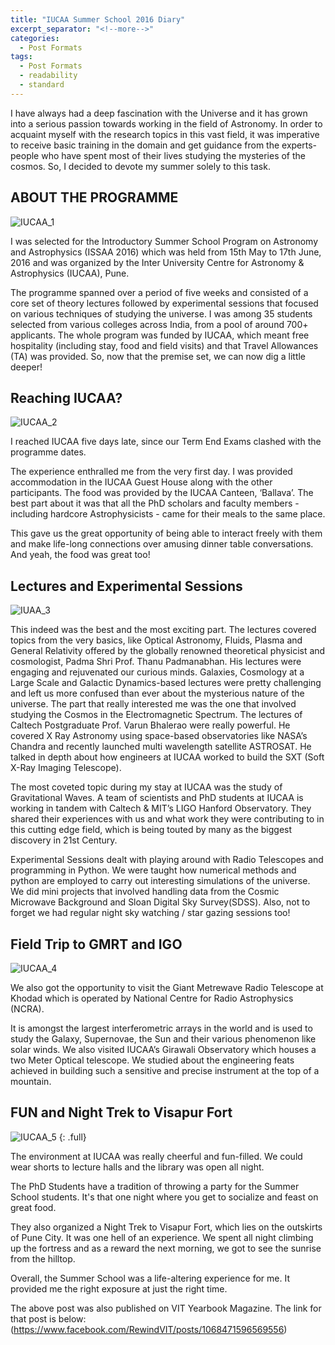 ```yaml
---
title: "IUCAA Summer School 2016 Diary"
excerpt_separator: "<!--more-->"
categories:
  - Post Formats
tags:
  - Post Formats
  - readability
  - standard
---
```

I have always had a deep fascination with the Universe and it has grown into a serious passion towards working in the field of Astronomy. In order to acquaint myself with the research topics in this vast field, it was imperative to receive basic training in the domain and get guidance from the experts- people who have spent most of their lives studying the mysteries of the cosmos. So, I decided to devote my summer solely to this task.

<!--more-->
## ABOUT THE PROGRAMME
![IUCAA_1]({{https://akhilpunia.github.io}}/assets/images/iucaa_1.jpeg)

I was selected for the Introductory Summer School Program on Astronomy and Astrophysics (ISSAA 2016) which was held from 15th May to 17th June, 2016 and was organized by the Inter University Centre for Astronomy & Astrophysics (IUCAA), Pune.

The programme spanned over a period of five weeks and consisted of a core set of theory lectures followed by experimental sessions that focused on various techniques of studying the universe. I was among 35 students selected from various colleges across India, from a pool of around 700+ applicants. The whole program was funded by IUCAA, which meant free hospitality (including stay, food and field visits) and that Travel Allowances (TA) was provided. So, now that the premise set, we can now dig a little deeper!

<!--more-->
## Reaching IUCAA?

![IUCAA_2]({{site.url}}/assets/images/iucaa_2.jpg)

I reached IUCAA five days late, since our Term End Exams clashed with the programme dates.

The experience enthralled me from the very first day. I was provided accommodation in the IUCAA Guest House along with the other participants. The food was provided by the IUCAA Canteen, ‘Ballava’. The best part about it was that all the PhD scholars and faculty members - including hardcore Astrophysicists - came for their meals to the same place.

This gave us the great opportunity of being able to interact freely with them and make life-long connections over amusing dinner table conversations. And yeah, the food was great too!

<!--more-->
## Lectures and Experimental Sessions

![IUAA_3]({{site.url}}/assets/images/iucaa_3.jpeg)

This indeed was the best and the most exciting part. The lectures covered topics from the very basics, like Optical Astronomy, Fluids, Plasma and General Relativity offered by the globally renowned theoretical physicist and cosmologist, Padma Shri Prof. Thanu Padmanabhan. His lectures were engaging and rejuvenated our curious minds. Galaxies, Cosmology at a Large Scale and Galactic Dynamics-based lectures were pretty challenging and left us more confused than ever about the mysterious nature of the universe. The part that really interested me was the one that involved studying the Cosmos in the Electromagnetic Spectrum. The lectures of Caltech Postgraduate Prof. Varun Bhalerao were really powerful. He covered X Ray Astronomy using space-based observatories like NASA’s Chandra and recently launched multi wavelength satellite ASTROSAT. He talked in depth about how engineers at IUCAA worked to build the SXT (Soft X-Ray Imaging Telescope).

The most coveted topic during my stay at IUCAA was the study of Gravitational Waves. A team of scientists and PhD students at IUCAA is working in tandem with Caltech & MIT’s LIGO Hanford Observatory. They shared their experiences with us and what work they were contributing to in this cutting edge field, which is being touted by many as the biggest discovery in 21st Century.

Experimental Sessions dealt with playing around with Radio Telescopes and programming in Python. We were taught how numerical methods and python are employed to carry out interesting simulations of the universe. We did mini projects that involved handling data from the Cosmic Microwave Background and Sloan Digital Sky Survey(SDSS). Also, not to forget we had regular night sky watching / star gazing sessions too!

<!--more-->
## Field Trip to GMRT and IGO

![IUCAA_4]({https://akhilpunia.github.io}/assets/images/iucaa_4.jpg)

We also got the opportunity to visit the Giant Metrewave Radio Telescope at Khodad which is operated by National Centre for Radio Astrophysics (NCRA).

It is amongst the largest interferometric arrays in the world and is used to study the Galaxy, Supernovae, the Sun and their various phenomenon like solar winds. We also visited IUCAA’s Girawali Observatory which houses a two Meter Optical telescope. We studied about the engineering feats achieved in building such a sensitive and precise instrument at the top of a mountain.


<!--more-->
## FUN and Night Trek to Visapur Fort

![IUCAA_5]({https://akhilpunia.github.io}/assets/images/iucaa_5.jpg)
{: .full}

The environment at IUCAA was really cheerful and fun-filled. We could wear shorts to lecture halls and the library was open all night.

The PhD Students have a tradition of throwing a party for the Summer School students. It's that one night where you get to socialize and feast on great food.

They also organized a Night Trek to Visapur Fort, which lies on the outskirts of Pune City. It was one hell of an experience. We spent all night climbing up the fortress and as a reward the next morning, we got to see the sunrise from the hilltop.

Overall, the Summer School was a life-altering experience for me. It provided me the right exposure at just the right time.


The above post was also published on VIT Yearbook Magazine. The link for that post is below:
(https://www.facebook.com/RewindVIT/posts/1068471596569556)
